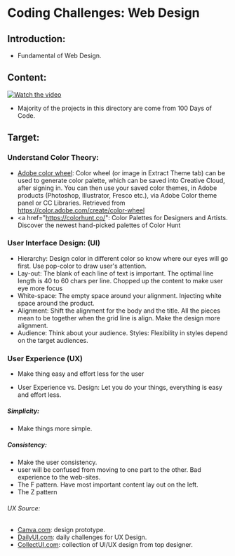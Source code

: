 # Coding Challenges: Web Design

## Introduction:

- Fundamental of Web Design.

## Content:

[![Watch the video](https://github.com/jackyhuynh/collection_of_python_fundamental_exercises/blob/main/images/Angela.JPG)](https://100daysofpython.dev/)

- Majority of the projects in this directory are come from 100 Days of Code.

## Target:

### Understand Color Theory:

- <a href="https://color.adobe.com/create/color-wheel">Adobe color wheel</a>: Color wheel (or image in Extract Theme
  tab) can be used to generate color palette, which can be saved into Creative Cloud, after signing in.
  You can then use your saved color themes, in Adobe products (Photoshop, Illustrator, Fresco etc.), via Adobe Color
  theme panel or CC Libraries. Retrieved from https://color.adobe.com/create/color-wheel
- <a href="https://colorhunt.co/": Color Palettes for Designers and Artists. Discover the newest hand-picked palettes of
  Color Hunt

### User Interface Design: (UI)

- Hierarchy: Design color in different color so know where our eyes will go first. Use pop-color to draw user's
  attention.
- Lay-out: The blank of each line of text is important. The optimal line length is 40 to 60 chars per line. Chopped up
  the content to make user eye more focus
- White-space: The empty space around your alignment. Injecting white space around the product.
- Alignment: Shift the alignment for the body and the title. All the pieces mean to be together when the grid line is
  align. Make the design more alignment.
- Audience: Think about your audience. Styles: Flexibility in styles depend on the target audiences.

### User Experience (UX)

- <p>Make thing easy and effort less for the user</p>
- User Experience vs. Design: Let you do your things, everything is easy and effort less.

##### Simplicity:

- Make things more simple.

##### Consistency:

- Make the user consistency.
- user will be confused from moving to one part to the other. Bad experience to the web-sites.
- The F pattern. Have most important content lay out on the left.
- The Z pattern

###### UX Source:

- <a href="https://www.canva.com/">Canva.com</a>: design prototype.
- <a href="https://www.dailyui.co/">DailyUI.com</a>: daily challenges for UX Design.
- <a href="https://collectui.com/">CollectUI.com</a>: collection of UI/UX design from top designer.